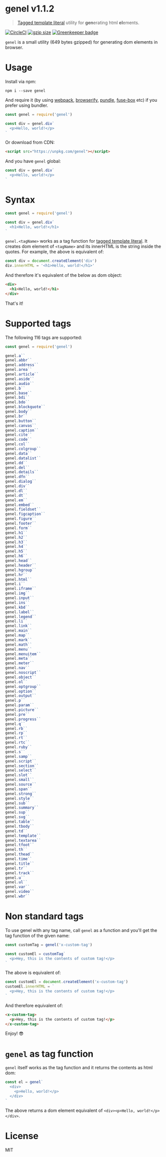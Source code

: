 # genel v1.1.2

> [Tagged template literal][tagged-template-literal] utility for **gen**erating html **el**ements.

[![CircleCI](https://circleci.com/gh/capsidjs/genel.svg?style=svg)](https://circleci.com/gh/capsidjs/genel)
[![gzip size](https://img.badgesize.io/capsidjs/genel/master/dist.js.svg?compression=gzip)](https://github.com/capsidjs/genel/blob/master/dist.js)
[![Greenkeeper badge](https://badges.greenkeeper.io/capsidjs/genel.svg)](https://greenkeeper.io/)

`genel` is a small utility (649 bytes gzipped) for generating dom elements in browser.

# Usage

Install via npm:

    npm i --save genel

And require it (by using [webpack][], [browserify][], [pundle][], [fuse-box][] etc) if you prefer using bundler.

```js
const genel = require('genel')

const div = genel.div`
  <p>Hello, world!</p>
`
```

Or download from CDN:

```html　
<script src="https://unpkg.com/genel"></script>
```

And you have `genel` global:

```js
const div = genel.div`
  <p>Hello, world!</p>
`
```

# Syntax

```js
const genel = require('genel')

const div = genel.div`
  <h1>Hello, world!</h1>
`
```

`genel.<tagName>` works as a tag function for [tagged template literal][tagged-template-literal]. It creates dom element of `<tagName>` and its innerHTML is the string inside the quotes. For example, the above is equivalent of:

```js
const div = document.createElement('div')
div.innerHTML = '<h1>Hello, world!</h1>'
```

And therefore it's equivalent of the below as dom object:

```html
<div>
  <h1>Hello, world!</h1>
</div>
```

That's it!

# Supported tags

The following 116 tags are supported:

```js
const genel = require('genel')

genel.a``
genel.abbr``
genel.address``
genel.area``
genel.article``
genel.aside``
genel.audio``
genel.b``
genel.base``
genel.bdi``
genel.bdo``
genel.blockquote``
genel.body``
genel.br``
genel.button``
genel.canvas``
genel.caption``
genel.cite``
genel.code``
genel.col``
genel.colgroup``
genel.data``
genel.datalist``
genel.dd``
genel.del``
genel.details``
genel.dfn``
genel.dialog``
genel.div``
genel.dl``
genel.dt``
genel.em``
genel.embed``
genel.fieldset``
genel.figcaption``
genel.figure``
genel.footer``
genel.form``
genel.h1``
genel.h2``
genel.h3``
genel.h4``
genel.h5``
genel.h6``
genel.head``
genel.header``
genel.hgroup``
genel.hr``
genel.html``
genel.i``
genel.iframe``
genel.img``
genel.input``
genel.ins``
genel.kbd``
genel.label``
genel.legend``
genel.li``
genel.link``
genel.main``
genel.map``
genel.mark``
genel.math``
genel.menu``
genel.menuitem``
genel.meta``
genel.meter``
genel.nav``
genel.noscript``
genel.object``
genel.ol``
genel.optgroup``
genel.option``
genel.output``
genel.p``
genel.param``
genel.picture``
genel.pre``
genel.progress``
genel.q``
genel.rb``
genel.rp``
genel.rt``
genel.rtc``
genel.ruby``
genel.s``
genel.samp``
genel.script``
genel.section``
genel.select``
genel.slot``
genel.small``
genel.source``
genel.span``
genel.strong``
genel.style``
genel.sub``
genel.summary``
genel.sup``
genel.svg``
genel.table``
genel.tbody``
genel.td``
genel.template``
genel.textarea``
genel.tfoot``
genel.th``
genel.thead``
genel.time``
genel.title``
genel.tr``
genel.track``
genel.u``
genel.ul``
genel.var``
genel.video``
genel.wbr``
```

# Non standard tags

To use genel with any tag name, call `genel` as a function and you'll get the tag function of the given name:

```js
const customTag = genel('x-custom-tag')

const customEl = customTag`
  <p>Hey, this is the contents of custom tag!</p>
`
```

The above is equivalent of:

```js
const customEl = document.createElement('x-custom-tag')
customEl.innerHTML = `
  <p>Hey, this is the contents of custom tag!</p>
`
```

And therefore equivalent of:

```html
<x-custom-tag>
  <p>Hey, this is the contents of custom tag!</p>
</x-custom-tag>
```

Enjoy! :sunglasses:

# `genel` as tag function

`genel` itself works as the tag function and it returns the contents as html dom:

```js
const el = genel`
  <div>
    <p>Hello, world!</p>
  </div>
`
```

The above returns a dom element equivalent of `<div><p>Hello, world!</p></div>`.

# License

MIT

[webpack]: https://webpack.js.org/
[browserify]: http://browserify.org/
[pundle]: https://github.com/steelbrain/pundle
[fuse-box]: https://github.com/fuse-box/fuse-box
[tagged-template-literal]: https://developer.mozilla.org/en-US/docs/Web/JavaScript/Reference/Template_literals#Tagged_template_literals

